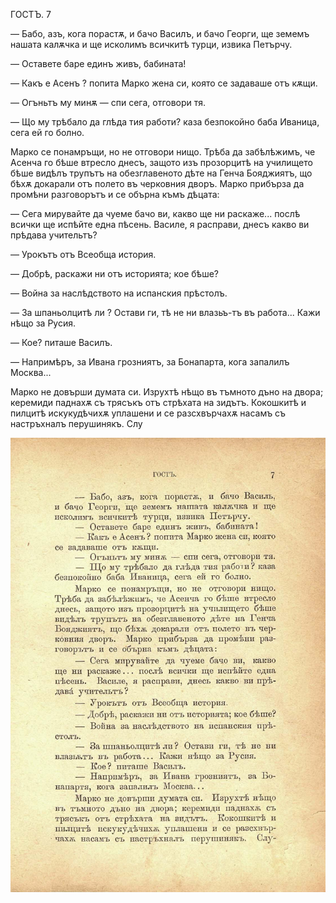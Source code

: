 ﻿ГОСТЪ.	7

— Бабо, азъ, кога порастѫ, и бачо Василъ, и бачо Георги, ще земемъ нашата калѫчка и ще исколимъ всичкитѣ турци, извика Петърчу.

— Оставете баре единъ живъ, бабината!

— Какъ е Асенъ ? попита Марко жена си, която се задаваше отъ кѫщи.

— Огъньтъ му минѫ — спи сега, отговори тя.

— Що му трѣбало да глѣда тия работи? каза безпокойно баба Иваница, сега ей го болно.

Марко се понамръщи, но не отговори нищо. Трѣба да забѣлѣжимъ, че Асенча го бѣше втресло днесъ, защото изъ прозорцитѣ на училището бѣше видѣлъ трупътъ на обезглавеното дѣте на Генча Бояджиятъ, що бѣхѫ докарали отъ полето въ черковния дворъ. Марко прибърза да промѣни разговорътъ и се обърна къмъ дѣцата:

— Сега мирувайте да чуеме бачо ви, какво ще ни раскаже... послѣ всички ще испѣйте една пѣсень. Василе, я расправи, днесъ какво ви прѣдава учительтъ?

— Урокътъ отъ Всеобща история.

— Добрѣ, раскажи ни отъ историята; кое бѣше?

— Война за наслѣдството на испанския прѣстолъ.

— За шпаньолцитѣ ли ? Остави ги, тѣ не ни влазьъ-тъ въ работа... Кажи нѣщо за Русия.

— Кое? питаше Василъ.

— Напримѣръ, за Ивана грозниятъ, за Бонапарта, кога запалилъ Москва...

Марко не довърши думата си. Изрухтѣ нѣщо въ тъмното дъно на двора; керемиди паднахѫ съ трясъкъ отъ стрѣхата на зидътъ. Кокошкитѣ и пилцитѣ искукудѣчихѫ уплашени и се разсхвърчахѫ насамъ съ настръхналъ перушинякъ. Слу

![original](../images/014.jpg)

